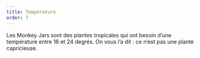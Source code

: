 ```yaml
---
title: Température
order: 7
---
```



Les Monkey Jars sont des plantes tropicales qui ont besoin d’une temp&eacute;rature entre 16 et 24 degr&eacute;s. On vous l’a dit : ce n’est pas une plante capricieuse.